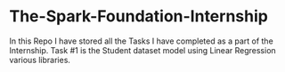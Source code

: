 # The-Spark-Foundation-Internship
In this Repo I have stored all the Tasks I have completed as a part of the Internship.
Task #1 is the Student dataset model using Linear Regression various libraries.

